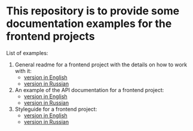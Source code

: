 # This repository is to provide some documentation examples for the frontend projects

List of examples:

1. General readme for a frontend project with the details on how to work with it:
    - [version in English](https://github.com/Hiker-Hope/docs_example/blob/master/project_documentation_en.md)
    - [version in Russian](https://github.com/Hiker-Hope/docs_example/blob/master/project_documentation.md)
1. An example of the API documentation for a frontend project:
   - [version in English](https://github.com/Hiker-Hope/docs_example/blob/master/API_en)
   - [version in Russian](https://github.com/Hiker-Hope/docs_example/blob/master/API)
1. Styleguide for a frontend project:
    - [version in English](https://github.com/Hiker-Hope/docs_example/blob/master/styleguide_en.md)
    - [version in Russian](https://github.com/Hiker-Hope/docs_example/blob/master/styleguide.md)
